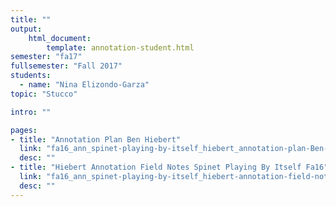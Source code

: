 ```yaml
---
title: ""
output:
    html_document:
        template: annotation-student.html
semester: "fa17"
fullsemester: "Fall 2017"
students:
  - name: "Nina Elizondo-Garza"
topic: "Stucco"

intro: ""

pages:
- title: "Annotation Plan Ben Hiebert"
  link: "fa16_ann_spinet-playing-by-itself_hiebert_annotation-plan-Ben-Hiebert.html"
  desc: ""
- title: "Hiebert Annotation Field Notes Spinet Playing By Itself Fa16"
  link: "fa16_ann_spinet-playing-by-itself_hiebert-annotation-field-notes-spinet-playing-by-itself-fa16.html"
  desc: ""
---
```

